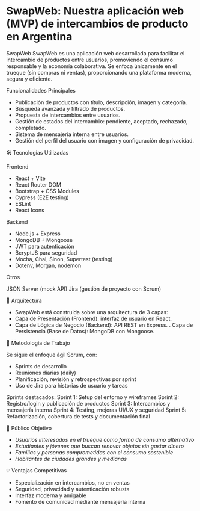# SwapWeb: Nuestra aplicación web (MVP) de intercambios de producto en Argentina

SwapWeb
SwapWeb es una aplicación web desarrollada para facilitar el intercambio de productos entre usuarios, promoviendo el consumo responsable y la economía colaborativa. Se enfoca únicamente en el trueque (sin compras ni ventas), proporcionando una plataforma moderna, segura y eficiente.

Funcionalidades Principales

- Publicación de productos con título, descripción, imagen y categoría.
- Búsqueda avanzada y filtrado de productos.
- Propuesta de intercambios entre usuarios.
- Gestión de estados del intercambio: pendiente, aceptado, rechazado, completado.
- Sistema de mensajería interna entre usuarios.
- Gestión del perfil del usuario con imagen y configuración de privacidad.

🛠️ Tecnologías Utilizadas

Frontend

- React + Vite
- React Router DOM
- Bootstrap + CSS Modules
- Cypress (E2E testing)
- ESLint
- React Icons

Backend

- Node.js + Express
- MongoDB + Mongoose
- JWT para autenticación
- BcryptJS para seguridad
- Mocha, Chai, Sinon, Supertest (testing)
- Dotenv, Morgan, nodemon

Otros

JSON Server (mock API)
Jira (gestión de proyecto con Scrum)

📌 Arquitectura

- SwapWeb está construida sobre una arquitectura de 3 capas:
- Capa de Presentación (Frontend): interfaz de usuario en React.
- Capa de Lógica de Negocio (Backend): API REST en Express.
. Capa de Persistencia (Base de Datos): MongoDB con Mongoose.

🧪 Metodología de Trabajo

Se sigue el enfoque ágil Scrum, con:
- Sprints de desarrollo
- Reuniones diarias (daily)
- Planificación, revisión y retrospectivas por sprint
- Uso de Jira para historias de usuario y tareas

Sprints destacados:
Sprint 1: Setup del entorno y wireframes
Sprint 2: Registro/login y publicación de productos
Sprint 3: Intercambios y mensajería interna
Sprint 4: Testing, mejoras UI/UX y seguridad
Sprint 5: Refactorización, cobertura de tests y documentación final

🎯 Público Objetivo

+ *Usuarios interesados en el trueque como forma de consumo alternativo*
+ *Estudiantes y jóvenes que buscan renovar objetos sin gastar dinero*
+ *Familias y personas comprometidas con el consumo sostenible*
+ *Habitantes de ciudades grandes y medianas*

💡 Ventajas Competitivas

- Especialización en intercambios, no en ventas
- Seguridad, privacidad y autenticación robusta
- Interfaz moderna y amigable
- Fomento de comunidad mediante mensajería interna
